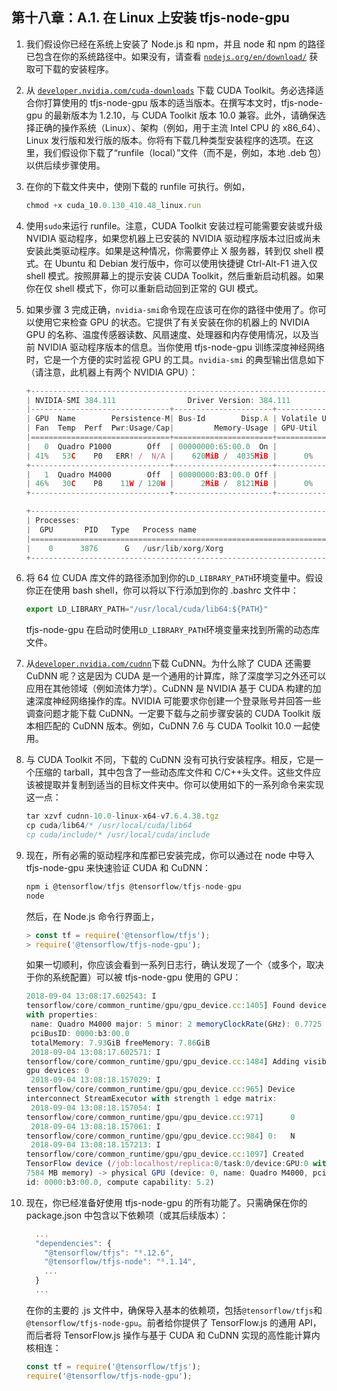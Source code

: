 ## 第十八章：A.1\. 在 Linux 上安装 tfjs-node-gpu

1.  我们假设你已经在系统上安装了 Node.js 和 npm，并且 node 和 npm 的路径已包含在你的系统路径中。如果没有，请查看 [`nodejs.org/en/download/`](https://nodejs.org/en/download/) 获取可下载的安装程序。

1.  从 [`developer.nvidia.com/cuda-downloads`](https://developer.nvidia.com/cuda-downloads) 下载 CUDA Toolkit。务必选择适合你打算使用的 tfjs-node-gpu 版本的适当版本。在撰写本文时，tfjs-node-gpu 的最新版本为 1.2.10，与 CUDA Toolkit 版本 10.0 兼容。此外，请确保选择正确的操作系统（Linux）、架构（例如，用于主流 Intel CPU 的 x86_64）、Linux 发行版和发行版的版本。你将有下载几种类型安装程序的选项。在这里，我们假设你下载了“runfile（local）”文件（而不是，例如，本地 .deb 包）以供后续步骤使用。

1.  在你的下载文件夹中，使刚下载的 runfile 可执行。例如，

    ```js
    chmod +x cuda_10.0.130_410.48_linux.run
    ```

1.  使用`sudo`来运行 runfile。注意，CUDA Toolkit 安装过程可能需要安装或升级 NVIDIA 驱动程序，如果您机器上已安装的 NVIDIA 驱动程序版本过旧或尚未安装此类驱动程序。如果是这种情况，你需要停止 X 服务器，转到仅 shell 模式。在 Ubuntu 和 Debian 发行版中，你可以使用快捷键 Ctrl-Alt-F1 进入仅 shell 模式。按照屏幕上的提示安装 CUDA Toolkit，然后重新启动机器。如果你在仅 shell 模式下，你可以重新启动回到正常的 GUI 模式。

1.  如果步骤 3 完成正确，`nvidia-smi`命令现在应该可在你的路径中使用了。你可以使用它来检查 GPU 的状态。它提供了有关安装在你的机器上的 NVIDIA GPU 的名称、温度传感器读数、风扇速度、处理器和内存使用情况，以及当前 NVIDIA 驱动程序版本的信息。当你使用 tfjs-node-gpu 训练深度神经网络时，它是一个方便的实时监视 GPU 的工具。`nvidia-smi` 的典型输出信息如下（请注意，此机器上有两个 NVIDIA GPU）：

    ```js
    +-----------------------------------------------------------------------------+
    | NVIDIA-SMI 384.111                Driver Version: 384.111                   |
    |-------------------------------+----------------------+----------------------+
    | GPU  Name        Persistence-M| Bus-Id        Disp.A | Volatile Uncorr. ECC |
    | Fan  Temp  Perf  Pwr:Usage/Cap|         Memory-Usage | GPU-Util  Compute M. |
    |===============================+======================+======================|
    |   0  Quadro P1000        Off  | 00000000:65:00.0  On |                  N/A |
    | 41%   53C    P0   ERR! /  N/A |    620MiB /  4035MiB |      0%      Default |
    +-------------------------------+----------------------+----------------------+
    |   1  Quadro M4000        Off  | 00000000:B3:00.0 Off |                  N/A |
    | 46%   30C    P8    11W / 120W |      2MiB /  8121MiB |      0%      Default |
    +-------------------------------+----------------------+----------------------+

    +-----------------------------------------------------------------------------+
    | Processes:                                                       GPU Memory |
    |  GPU       PID   Type   Process name                             Usage      |
    |=============================================================================|
    |    0      3876      G   /usr/lib/xorg/Xorg                           283MiB |
    +-----------------------------------------------------------------------------+
    ```

1.  将 64 位 CUDA 库文件的路径添加到你的`LD_LIBRARY_PATH`环境变量中。假设你正在使用 bash shell，你可以将以下行添加到你的 .bashrc 文件中：

    ```js
    export LD_LIBRARY_PATH="/usr/local/cuda/lib64:${PATH}"
    ```

    tfjs-node-gpu 在启动时使用`LD_LIBRARY_PATH`环境变量来找到所需的动态库文件。

1.  从[`developer.nvidia.com/cudnn`](https://developer.nvidia.com/cudnn)下载 CuDNN。为什么除了 CUDA 还需要 CuDNN 呢？这是因为 CUDA 是一个通用的计算库，除了深度学习之外还可以应用在其他领域（例如流体力学）。CuDNN 是 NVIDIA 基于 CUDA 构建的加速深度神经网络操作的库。NVIDIA 可能要求你创建一个登录账号并回答一些调查问题才能下载 CuDNN。一定要下载与之前步骤安装的 CUDA Toolkit 版本相匹配的 CuDNN 版本。例如，CuDNN 7.6 与 CUDA Toolkit 10.0 一起使用。

1.  与 CUDA Toolkit 不同，下载的 CuDNN 没有可执行安装程序。相反，它是一个压缩的 tarball，其中包含了一些动态库文件和 C/C++头文件。这些文件应该被提取并复制到适当的目标文件夹中。你可以使用如下的一系列命令来实现这一点：

    ```js
    tar xzvf cudnn-10.0-linux-x64-v7.6.4.38.tgz
    cp cuda/lib64/* /usr/local/cuda/lib64
    cp cuda/include/* /usr/local/cuda/include
    ```

1.  现在，所有必需的驱动程序和库都已安装完成，你可以通过在 node 中导入 tfjs-node-gpu 来快速验证 CUDA 和 CuDNN：

    ```js
    npm i @tensorflow/tfjs @tensorflow/tfjs-node-gpu
    node
    ```

    然后，在 Node.js 命令行界面上，

    ```js
    > const tf = require('@tensorflow/tfjs');
    > require('@tensorflow/tfjs-node-gpu');
    ```

    如果一切顺利，你应该会看到一系列日志行，确认发现了一个（或多个，取决于你的系统配置）可以被 tfjs-node-gpu 使用的 GPU：

    ```js
    2018-09-04 13:08:17.602543: I
    tensorflow/core/common_runtime/gpu/gpu_device.cc:1405] Found device 0
    with properties:
     name: Quadro M4000 major: 5 minor: 2 memoryClockRate(GHz): 0.7725
     pciBusID: 0000:b3:00.0
     totalMemory: 7.93GiB freeMemory: 7.86GiB
     2018-09-04 13:08:17.602571: I
    tensorflow/core/common_runtime/gpu/gpu_device.cc:1484] Adding visible
    gpu devices: 0
     2018-09-04 13:08:18.157029: I
    tensorflow/core/common_runtime/gpu/gpu_device.cc:965] Device
    interconnect StreamExecutor with strength 1 edge matrix:
     2018-09-04 13:08:18.157054: I
    tensorflow/core/common_runtime/gpu/gpu_device.cc:971]      0
     2018-09-04 13:08:18.157061: I
    tensorflow/core/common_runtime/gpu/gpu_device.cc:984] 0:   N
     2018-09-04 13:08:18.157213: I
    tensorflow/core/common_runtime/gpu/gpu_device.cc:1097] Created
    TensorFlow device (/job:localhost/replica:0/task:0/device:GPU:0 with
    7584 MB memory) -> physical GPU (device: 0, name: Quadro M4000, pci bus
    id: 0000:b3:00.0, compute capability: 5.2)
    ```

1.  现在，你已经准备好使用 tfjs-node-gpu 的所有功能了。只需确保在你的 package.json 中包含以下依赖项（或其后续版本）：

    ```js
      ...
      "dependencies": {
        "@tensorflow/tfjs": "⁰.12.6",
        "@tensorflow/tfjs-node": "⁰.1.14",
        ...
      }
      ...
    ```

    在你的主要的 .js 文件中，确保导入基本的依赖项，包括`@tensorflow/tfjs`和`@tensorflow/tfjs-node-gpu`。前者给你提供了 TensorFlow.js 的通用 API，而后者将 TensorFlow.js 操作与基于 CUDA 和 CuDNN 实现的高性能计算内核相连：

    ```js
    const tf = require('@tensorflow/tfjs');
    require('@tensorflow/tfjs-node-gpu');
    ```
